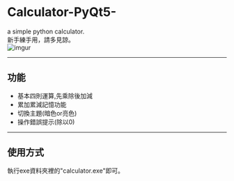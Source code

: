 # Calculator-PyQt5-
a simple python calculator.<br> 
新手練手用，請多見諒。<br>
![imgur]( https://imgur.com/LUv734N.jpg "main_window")

---
## 功能 
* 基本四則運算,先乘除後加減
* 累加累減記憶功能
* 切換主題(暗色or亮色)
* 操作錯誤提示(除以0)

---
## 使用方式 
執行exe資料夾裡的"calculator.exe"即可。
